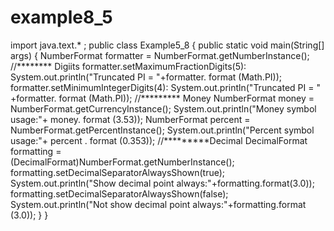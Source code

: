 # example8_5
import java.text.* ; 
public class Example5_8 {
public static void main(String[] args) { 
NumberFormat formatter = 
NumberFormat.getNumberInstance(); //******** Digiits formatter.setMaximumFractionDigits(5): System.out.println("Truncated PI = 
"+formatter. format (Math.PI)); formatter.setMinimumIntegerDigits(4): System.out.println("Truncated PI = " +formatter. format (Math.PI)); //********* Money
NumberFormat money = NumberFormat.getCurrencyInstance();
System.out.println("Money symbol usage:"+ 
money. format (3.53));
NumberFormat percent = NumberFormat.getPercentInstance(); System.out.println("Percent symbol usage:"+ percent . format (0.353)); //*********Decimal 
DecimalFormat formatting =    
(DecimalFormat)NumberFormat.getNumberInstance();     formatting.setDecimalSeparatorAlwaysShown(true); 
System.out.println("Show decimal point always:"+formatting.format(3.0));     formatting.setDecimalSeparatorAlwaysShown(false); 
System.out.println("Not show decimal point always:"+formatting.format (3.0));
}
}
